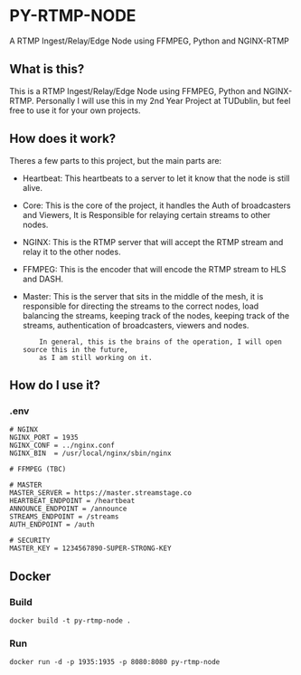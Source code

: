 # PY-RTMP-NODE
A RTMP Ingest/Relay/Edge Node using FFMPEG, Python and NGINX-RTMP

## What is this?
This is a RTMP Ingest/Relay/Edge Node using FFMPEG, Python and NGINX-RTMP. Personally I will use this in my 2nd Year Project at TUDublin, but feel free to use it for your own projects.

## How does it work?
Theres a few parts to this project, but the main parts are:
- Heartbeat: This heartbeats to a server to let it know that the node is still alive.
- Core: This is the core of the project, it handles the Auth of broadcasters and Viewers, It is
        Responsible for relaying certain streams to other nodes.
- NGINX: This is the RTMP server that will accept the RTMP stream and relay it to the other nodes.
- FFMPEG: This is the encoder that will encode the RTMP stream to HLS and DASH.
- Master: This is the server that sits in the middle of the mesh, it is responsible for directing
          the streams to the correct nodes, load balancing the streams, keeping track of the
          nodes, keeping track of the streams, authentication of broadcasters, viewers and nodes.

          In general, this is the brains of the operation, I will open source this in the future,
          as I am still working on it.

## How do I use it?
### .env
```
# NGINX
NGINX_PORT = 1935
NGINX_CONF = ../nginx.conf
NGINX_BIN  = /usr/local/nginx/sbin/nginx

# FFMPEG (TBC)

# MASTER 
MASTER_SERVER = https://master.streamstage.co
HEARTBEAT_ENDPOINT = /heartbeat
ANNOUNCE_ENDPOINT = /announce
STREAMS_ENDPOINT = /streams
AUTH_ENDPOINT = /auth

# SECURITY
MASTER_KEY = 1234567890-SUPER-STRONG-KEY
```

## Docker 
### Build
```
docker build -t py-rtmp-node .
```

### Run
```
docker run -d -p 1935:1935 -p 8080:8080 py-rtmp-node
```
